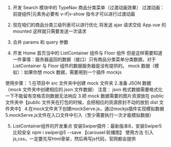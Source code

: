 1. 开发 Search 模块中的 TypeNav 商品分类菜单（过渡动画效果）
   过渡动画：前提组件|元素务必要有 v-if|v-show 指令才可以进行过渡动画

2. 现在咱们的商品分类三级列表可以进行优化
   将发送 ajax 请求交给 App.vue 的 mounted 这样就只需要发送一次请求

3. 合并 params 和 query 参数

4. 开发 Home 首页当中的 ListContainer 组件与 Floor 组件
   但是这样需要知道一件事情：服务器返回的数据（接口）只有商品分类菜单分类数据，对于 ListContainer 与 Floor 组件的数据服务器是没有提供的。
   mock 数据（模拟）：如果你想 mock 数据，需要用到一个插件 mockjs

使用步骤： 
   1.在项目中 src 文件夹中创建 mock 文件夹 
   2.准备 JSON 数据（mock 文件夹中创建相应的.json 文件数据） 注意： json 格式数据需要格式化一下不能留有空格否则数据无法响应 
   3.把 mock 数据需要的图片资源放在 public 文件夹中【public 文件夹在打包的时候，会把相应的资源原封不动的放到 dist 文件夹中】
   4.在mock文件夹下创建mockServe.js，通过mockjs插件实现模拟数据
   5.mockServe.js文件在入口文件中引入（至少需要执行一次才能模拟数据）

5. ListContainer组件的开发重点
   安装Swiper插件：最新版本8，安装Swiper5比较安全
   npm i swiper@5 --save 【carousel:轮播图】
   使用方法 引入js,css，一定要先写html骨架，然后再写js代码，官网都会提供